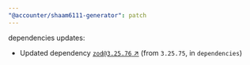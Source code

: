 ```yaml
---
"@accounter/shaam6111-generator": patch
---
```

dependencies updates:
  - Updated dependency [`zod@3.25.76` ↗︎](https://www.npmjs.com/package/zod/v/3.25.76) (from `3.25.75`, in `dependencies`)
